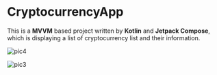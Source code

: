 # CryptocurrencyApp

This is a **MVVM** based project written by **Kotlin** and **Jetpack Compose**, which is displaying a list of cryptocurrency list and their information.

![pic4](https://github.com/MahdiGharooni/CryptocurrencyApp/assets/39171814/cf8e6b55-dd4f-44d3-9045-39536cf368ac)


![pic3](https://github.com/MahdiGharooni/CryptocurrencyApp/assets/39171814/b52fe883-62b4-4e73-ac87-1412087c7cb1)
